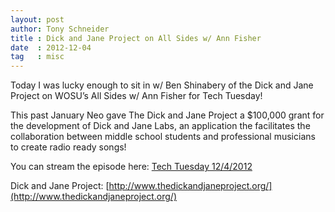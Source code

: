```yaml
---
layout: post
author: Tony Schneider
title : Dick and Jane Project on All Sides w/ Ann Fisher
date  : 2012-12-04
tag   : misc
---
```


Today I was lucky enough to sit in w/ Ben Shinabery of the Dick and Jane Project on WOSU’s All Sides w/ Ann Fisher for Tech Tuesday!

This past January Neo gave The Dick and Jane Project a $100,000 grant for the development of Dick and Jane Labs, an application the facilitates the collaboration between middle school students and professional musicians to create radio ready songs!

You can stream the episode here: [Tech Tuesday 12/4/2012](http://wosu.org/2012/allsides/tech-tuesday-local-online-songwriting-light-exposure-gift-ideas/)

Dick and Jane Project: [http://www.thedickandjaneproject.org/](http://www.thedickandjaneproject.org/)
